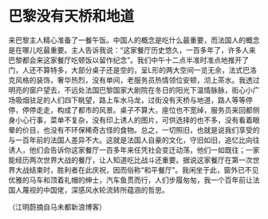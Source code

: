 # 巴黎没有天桥和地道

来巴黎主人精心准备了一餐午饭。中国人的概念是吃什么最重要，而法国人的概念是在哪儿吃最重要。主人告诉我说：“这家餐厅历史悠久，一百多年了，许多人来巴黎都会来这家餐厅吃顿饭以留作纪念”。我们中午十二点半准时准点地推开了门，人还不算特多，大部分桌子还是空的，呈L形的两大空间一览无余，法式巴洛克风格的装饰，奢华热烈，没有单间，老服务员热情领位安顿，沏上茶水。我透过明亮的窗户望去，不远处法国巴黎国家大剧院在冬日的阳光下温情脉脉，街心小广场吸烟驻足的人们四下眺望，路上车水马龙，过街没有天桥与地道，路人等等停停，停停走走，构成了都市的风景。桌子不算大，座位也不宽绰，服务员来回都侧身小心行事，菜单不复杂，没有印上诱人的图片，可供选择的也不多，没有看着眼晕的价目，也没有不环保稀奇古怪的食物。总之，一切照旧，也就是说我们享受的与一百年前的法国人差异不大。这就是法国人自豪的文化，守旧如旧，追忆比向往诱人，他们会告诉你这家餐厅一百多年来任凭社会变迁动荡，他们一如既往；一家能经历两次世界大战的餐厅，让人知道吃比战斗还重要。据说这家餐厅在第一次世界大战结束时，胜利者在此庆祝，因而俗称“和平餐厅”。我闲坐于此，窗外已不见优雅的马车和顶着礼帽的绅士，汽车鱼贯而行，人们步履匆匆，我一个百年前让法国人蔑视的中国佬，深感风水轮流转所蕴涵的哲思。 

（江明蔚摘自马未都新浪博客）